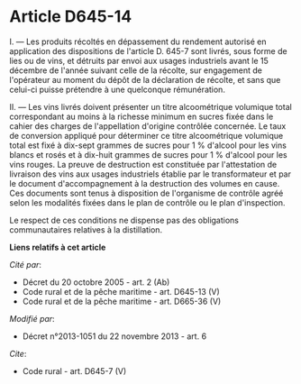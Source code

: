# Article D645-14

I. ― Les produits récoltés en dépassement du rendement autorisé en application des dispositions de l'article D. 645-7 sont
livrés, sous forme de lies ou de vins, et détruits par envoi aux usages industriels avant le 15 décembre de l'année suivant
celle de la récolte, sur engagement de l'opérateur au moment du dépôt de la déclaration de récolte, et sans que celui-ci
puisse prétendre à une quelconque rémunération. 

II. ― Les vins livrés doivent présenter un titre alcoométrique volumique total correspondant au moins à la richesse minimum
en sucres fixée dans le cahier des charges de l'appellation d'origine contrôlée concernée. Le taux de conversion appliqué
pour déterminer ce titre alcoométrique volumique total est fixé à dix-sept grammes de sucres pour 1 % d'alcool pour les vins
blancs et rosés et à dix-huit grammes de sucres pour 1 % d'alcool pour les vins rouges. La preuve de destruction est
constituée par l'attestation de livraison des vins aux usages industriels établie par le transformateur et par le document
d'accompagnement à la destruction des volumes en cause. Ces documents sont tenus à disposition de l'organisme de contrôle
agréé selon les modalités fixées dans le plan de contrôle ou le plan d'inspection. 

Le respect de ces conditions ne dispense pas des obligations communautaires relatives à la distillation.

**Liens relatifs à cet article**

_Cité par_:

  - Décret du 20 octobre 2005 - art. 2 (Ab)
  - Code rural et de la pêche maritime - art. D645-13 (V)
  - Code rural et de la pêche maritime - art. D665-36 (V)

_Modifié par_:

  - Décret n°2013-1051 du 22 novembre 2013 - art. 6

_Cite_:

  - Code rural - art. D645-7 (V)
